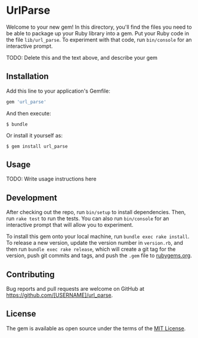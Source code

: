 # UrlParse

Welcome to your new gem! In this directory, you'll find the files you need to be able to package up your Ruby library into a gem. Put your Ruby code in the file `lib/url_parse`. To experiment with that code, run `bin/console` for an interactive prompt.

TODO: Delete this and the text above, and describe your gem

## Installation

Add this line to your application's Gemfile:

```ruby
gem 'url_parse'
```

And then execute:

    $ bundle

Or install it yourself as:

    $ gem install url_parse

## Usage

TODO: Write usage instructions here

## Development

After checking out the repo, run `bin/setup` to install dependencies. Then, run `rake test` to run the tests. You can also run `bin/console` for an interactive prompt that will allow you to experiment.

To install this gem onto your local machine, run `bundle exec rake install`. To release a new version, update the version number in `version.rb`, and then run `bundle exec rake release`, which will create a git tag for the version, push git commits and tags, and push the `.gem` file to [rubygems.org](https://rubygems.org).

## Contributing

Bug reports and pull requests are welcome on GitHub at https://github.com/[USERNAME]/url_parse.


## License

The gem is available as open source under the terms of the [MIT License](http://opensource.org/licenses/MIT).

